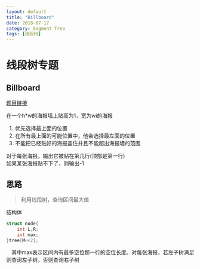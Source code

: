 ```yaml
---
layout: default
title: "Billboard"
date: 2018-07-17
category: Segment Tree
tags: [线段树]
---
```


# 线段树专题

## Billboard

[题目链接](https://cn.vjudge.net/problem/HDU-2795#author=Purity)  

在一个h*w的海报墙上贴高为1，宽为wi的海报

1. 优先选择最上面的位置  
2. 在所有最上面的可能位置中，他会选择最左面的位置
3. 不能把已经贴好的海报盖住并且不能超出海报墙的范围

对于每张海报，输出它被贴在第几行(顶部是第一行)  
如果某张海报贴不下了，则输出-1  

## 思路

>利用线段树，查询区间最大值

结构体

```cpp
struct node{
    int L,R;
    int max;
}tree[M<<2];
```

&emsp;其中max表示区间内有最多空位那一行的空位长度。对每张海报，若左子树满足则查询左子树，否则查询右子树
